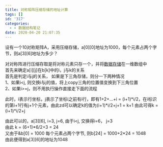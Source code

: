 ```yaml
---
title: 对称矩阵压缩存储的地址计算
tags: []
id: '317'
categories:
  - - 数据结构笔记
date: 2020-04-20 21:07:35
---
```


设有一个10对称矩阵A，采用压缩存储，a\[0\]\[0\]地址为1000，每个元素占两个字节，则a\[3\]\[6\]地址为多少？

对对称阵进行压缩存取是将对称元素只存一个，并将[数据存储](https://www.baidu.com/s?wd=%E6%95%B0%E6%8D%AE%E5%AD%98%E5%82%A8&tn=SE_PcZhidaonwhc_ngpagmjz&rsv_dl=gh_pc_zhidao)在一维数组中  
首先来确定a\[i\]\[j\]在b\[k\]中的i，j与k的关系  
首先是判定i与j的关系， 如果是下三角存储，则分一下两种情况  
1、如果i<j, 则交换i与j的值，将上copy三角的位置值变换到下三角位置  
2、如果i>=j，则不用执行操作直接走下面的流程

此时，i表示行坐标，j表示了坐标i之前有i行，即有1+2+...+i = (i+1)\*i/2，在i标识的第i+1行有j+1个元素，由此zd可以确定k的值为(i+1)\*i/2+j+1 = k+1 由此可得k = (i+1)\*i/2+j

由此可以的，a\[3\]\[6\], i=3, j=6, 由于i<j, 交换得i=6， j=3  
由此 k = (6+1)\*6/2+3 = 24  
又由于&b\[0\] = 1000 每个元素占两个字节, 则b\[24\] = 1000+2\*24 = 1048  
由此便得到a\[3\]\[6\]的地址为1048